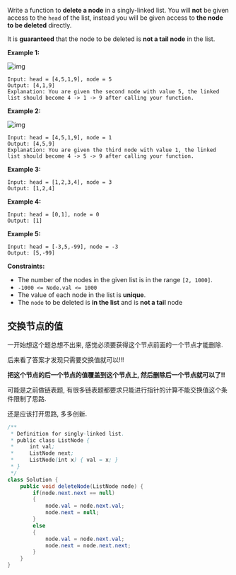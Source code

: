 Write a function to **delete a node** in a singly-linked list. You will **not** be given access to the `head` of the list, instead you will be given access to **the node to be deleted** directly.

It is **guaranteed** that the node to be deleted is **not a tail node** in the list.

 

**Example 1:**

![img](https://assets.leetcode.com/uploads/2020/09/01/node1.jpg)

```
Input: head = [4,5,1,9], node = 5
Output: [4,1,9]
Explanation: You are given the second node with value 5, the linked list should become 4 -> 1 -> 9 after calling your function.
```

**Example 2:**

![img](https://assets.leetcode.com/uploads/2020/09/01/node2.jpg)

```
Input: head = [4,5,1,9], node = 1
Output: [4,5,9]
Explanation: You are given the third node with value 1, the linked list should become 4 -> 5 -> 9 after calling your function.
```

**Example 3:**

```
Input: head = [1,2,3,4], node = 3
Output: [1,2,4]
```

**Example 4:**

```
Input: head = [0,1], node = 0
Output: [1]
```

**Example 5:**

```
Input: head = [-3,5,-99], node = -3
Output: [5,-99]
```

 

**Constraints:**

- The number of the nodes in the given list is in the range `[2, 1000]`.
- `-1000 <= Node.val <= 1000`
- The value of each node in the list is **unique**.
- The `node` to be deleted is **in the list** and is **not a tail** node

## 交换节点的值

一开始想这个题总想不出来, 感觉必须要获得这个节点前面的一个节点才能删除.

后来看了答案才发现只需要交换值就可以!!!

**把这个节点的后一个节点的值覆盖到这个节点上, 然后删除后一个节点就可以了!!**

可能是之前做链表题, 有很多链表题都要求只能进行指针的计算不能交换值这个条件限制了思路.

还是应该打开思路, 多多创新.

```java
/**
 * Definition for singly-linked list.
 * public class ListNode {
 *     int val;
 *     ListNode next;
 *     ListNode(int x) { val = x; }
 * }
 */
class Solution {
    public void deleteNode(ListNode node) {
        if(node.next.next == null)
        {
            node.val = node.next.val;
            node.next = null;
        }
        else
        {
            node.val = node.next.val;
            node.next = node.next.next;
        }
    }
}
```

